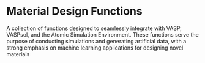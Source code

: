# Material Design Functions

A collection of functions designed to seamlessly integrate with VASP, VASPsol, and the Atomic Simulation Environment. These functions serve the purpose of conducting simulations and generating artificial data, with a strong emphasis on machine learning applications for designing novel materials
